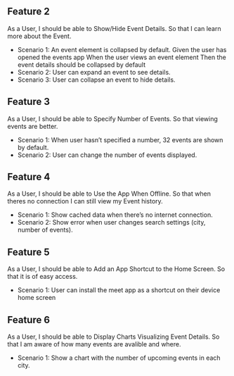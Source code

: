 ## Feature 2
As a User, I should be able to Show/Hide Event Details. So that I can learn more about the Event.
- Scenario 1: An event element is collapsed by default.
  Given the user has opened the events app
  When the user views an event element
  Then the event details should be collapsed by default
- Scenario 2: User can expand an event to see details.
- Scenario 3: User can collapse an event to hide details.

## Feature 3
As a User, I should be able to Specify Number of Events. So that viewing events are better.
- Scenario 1: When user hasn’t specified a number, 32 events are shown by default.
- Scenario 2: User can change the number of events displayed.

## Feature 4
As a User, I should be able to Use the App When Offline. So that when theres no connection I can still view my Event history.
- Scenario 1: Show cached data when there’s no internet connection.
- Scenario 2: Show error when user changes search settings (city, number of events).

## Feature 5
As a User, I should be able to Add an App Shortcut to the Home Screen. So that it is of easy access.
- Scenario 1: User can install the meet app as a shortcut on their device home screen

## Feature 6
As a User, I should be able to Display Charts Visualizing Event Details. So that I am aware of how many events are avalible and where.
- Scenario 1: Show a chart with the number of upcoming events in each city.
